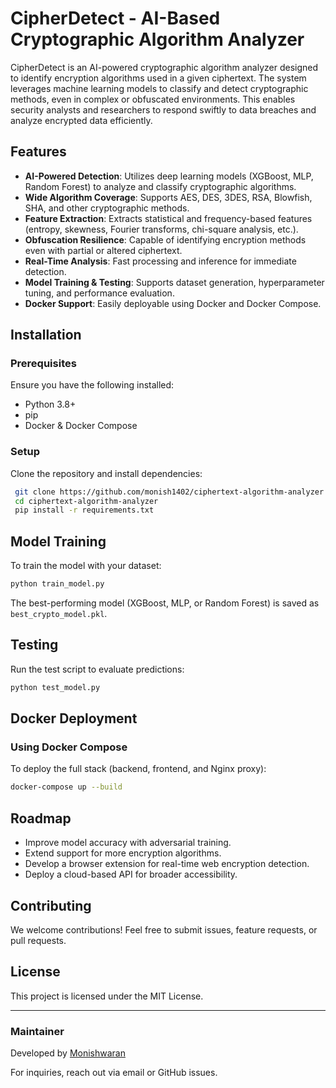 # CipherDetect - AI-Based Cryptographic Algorithm Analyzer

CipherDetect is an AI-powered cryptographic algorithm analyzer designed to identify encryption algorithms used in a given ciphertext. The system leverages machine learning models to classify and detect cryptographic methods, even in complex or obfuscated environments. This enables security analysts and researchers to respond swiftly to data breaches and analyze encrypted data efficiently.

## Features

- **AI-Powered Detection**: Utilizes deep learning models (XGBoost, MLP, Random Forest) to analyze and classify cryptographic algorithms.
- **Wide Algorithm Coverage**: Supports AES, DES, 3DES, RSA, Blowfish, SHA, and other cryptographic methods.
- **Feature Extraction**: Extracts statistical and frequency-based features (entropy, skewness, Fourier transforms, chi-square analysis, etc.).
- **Obfuscation Resilience**: Capable of identifying encryption methods even with partial or altered ciphertext.
- **Real-Time Analysis**: Fast processing and inference for immediate detection.
- **Model Training & Testing**: Supports dataset generation, hyperparameter tuning, and performance evaluation.
- **Docker Support**: Easily deployable using Docker and Docker Compose.

## Installation

### Prerequisites

Ensure you have the following installed:

- Python 3.8+
- pip
- Docker & Docker Compose

### Setup

Clone the repository and install dependencies:

```sh
 git clone https://github.com/monish1402/ciphertext-algorithm-analyzer.git
 cd ciphertext-algorithm-analyzer
 pip install -r requirements.txt
```

## Model Training

To train the model with your dataset:

```sh
python train_model.py
```

The best-performing model (XGBoost, MLP, or Random Forest) is saved as `best_crypto_model.pkl`.

## Testing

Run the test script to evaluate predictions:

```sh
python test_model.py
```

## Docker Deployment

### Using Docker Compose

To deploy the full stack (backend, frontend, and Nginx proxy):

```sh
docker-compose up --build
```

## Roadmap

- Improve model accuracy with adversarial training.
- Extend support for more encryption algorithms.
- Develop a browser extension for real-time web encryption detection.
- Deploy a cloud-based API for broader accessibility.

## Contributing

We welcome contributions! Feel free to submit issues, feature requests, or pull requests.

## License

This project is licensed under the MIT License.

---

### Maintainer

Developed by [Monishwaran](https://github.com/monish1402)

For inquiries, reach out via email or GitHub issues.

